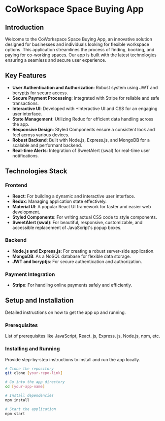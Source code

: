 # CoWorkspace Space Buying App

## Introduction
Welcome to the CoWorkspace Space Buying App, an innovative solution designed for businesses and individuals looking for flexible workspace options. This application streamlines the process of finding, booking, and paying for co-working spaces. Our app is built with the latest technologies ensuring a seamless and secure user experience.

## Key Features
- **User Authentication and Authorization**: Robust system using JWT and bcryptjs for secure access.
- **Secure Payment Processing**: Integrated with Stripe for reliable and safe transactions.
- **Interactive UI**: Developed with *Interactive UI and CSS for an engaging user interface.
- **State Management**: Utilizing Redux for efficient data handling across the app.
- **Responsive Design**: Styled Components ensure a consistent look and feel across various devices.
- **Robust Backend**: Built with Node.js, Express.js, and MongoDB for a scalable and performant backend.
- **Real-time Alerts**: Integration of SweetAlert (swal) for real-time user notifications.

## Technologies Stack
### Frontend
- **React**: For building a dynamic and interactive user interface.
- **Redux**: Managing application state effectively.
- **Material UI**: A popular React UI framework for faster and easier web development.
- **Styled Components**: For writing actual CSS code to style components.
- **SweetAlert (swal)**: For beautiful, responsive, customizable, and accessible replacement of JavaScript's popup boxes.

### Backend
- **Node.js and Express.js**: For creating a robust server-side application.
- **MongoDB**: As a NoSQL database for flexible data storage.
- **JWT and bcryptjs**: For secure authentication and authorization.

### Payment Integration
- **Stripe**: For handling online payments safely and efficiently.

## Setup and Installation
Detailed instructions on how to get the app up and running.

### Prerequisites
List of prerequisites like JavaScript, React. js, Express. js, Node.js, npm, etc.

### Installing and Running
Provide step-by-step instructions to install and run the app locally.

```bash
# Clone the repository
git clone [your-repo-link]

# Go into the app directory
cd [your-app-name]

# Install dependencies
npm install

# Start the application
npm start
